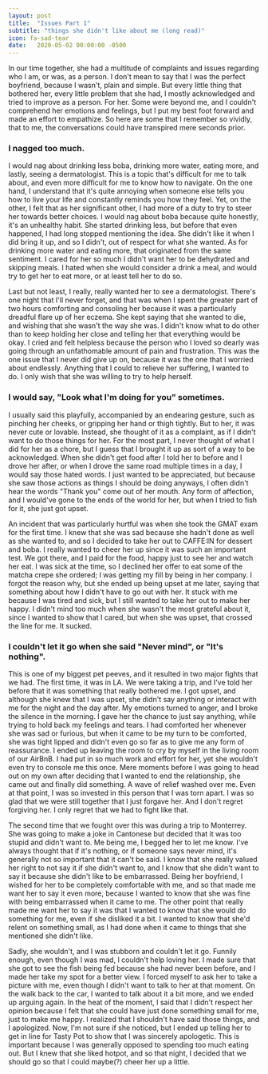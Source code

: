 ```yaml
---
layout: post
title:  "Issues Part 1"
subtitle: "things she didn't like about me (long read)"
icon: fa-sad-tear
date:   2020-05-02 00:00:00 -0500
---
```


In our time together, she had a multitude of complaints and issues regarding who I am, or was, as a person. I don't mean to say that I was the perfect boyfriend, because I wasn't, plain and simple. But every little thing that bothered her, every little problem that she had, I mostly acknowledged and tried to improve as a person. For her. Some were beyond me, and I couldn't comprehend her emotions and feelings, but I put my best foot forward and made an effort to empathize. So here are some that I remember so vividly, that to me, the conversations could have transpired mere seconds prior.

### I nagged too much.
I would nag about drinking less boba, drinking more water, eating more, and lastly, seeing a dermatologist. This is a topic that's difficult for me to talk about, and even more difficult for me to know how to navigate. On the one hand, I understand that it's quite annoying when someone else tells you how to live your life and constantly reminds you how they feel. Yet, on the other, I felt that as her significant other, I had more of a duty to try to steer her towards better choices. I would nag about boba because quite honestly, it's an unhealthy habit. She started drinking less, but before that even happened, I had long stopped mentioning the idea. She didn't like it when I did bring it up, and so I didn't, out of respect for what she wanted. As for drinking more water and eating more, that originated from the same sentiment. I cared for her so much I didn't want her to be dehydrated and skipping meals. I hated when she would consider a drink a meal, and would try to get her to eat more, or at least tell her to do so.

Last but not least, I really, really wanted her to see a dermatologist. There's one night that I'll never forget, and that was when I spent the greater part of two hours comforting and consoling her because it was a particularly dreadful flare up of her eczema. She kept saying that she wanted to die, and wishing that she wasn't the way she was. I didn't know what to do other than to keep holding her close and telling her that everything would be okay. I cried and felt helpless because the person who I loved so dearly was going through an unfathomable amount of pain and frustration. This was the one issue that I never did give up on, because it was the one that I worried about endlessly. Anything that I could to relieve her suffering, I wanted to do. I only wish that she was willing to try to help herself.

### I would say, "Look what I'm doing for you" sometimes.
I usually said this playfully, accompanied by an endearing gesture, such as pinching her cheeks, or gripping her hand or thigh tightly. But to her, it was never cute or lovable. Instead, she thought of it as a complaint, as if I didn't want to do those things for her. For the most part, I never thought of what I did for her as a chore, but I guess that I brought it up as sort of a way to be acknowledged. When she didn't get food after I told her to before and I drove her after, or when I drove the same road multiple times in a day, I would say those hated words. I just wanted to be appreciated, but because she saw those actions as things I should be doing anyways, I often didn't hear the words "Thank you" come out of her mouth. Any form of affection, and I would've gone to the ends of the world for her, but when I tried to fish for it, she just got upset.

An incident that was particularly hurtful was when she took the GMAT exam for the first time. I knew that she was sad because she hadn't done as well as she wanted to, and so I decided to take her out to CAFFE:IN for dessert and boba. I really wanted to cheer her up since it was such an important test. We got there, and I paid for the food, happy just to see her and watch her eat. I was sick at the time, so I declined her offer to eat some of the matcha crepe she ordered; I was getting my fill by being in her company. I forgot the reason why, but she ended up being upset at me later, saying that something about how I didn't have to go out with her. It stuck with me because I was tired and sick, but I still wanted to take her out to make her happy. I didn't mind too much when she wasn't the most grateful about it, since I wanted to show that I cared, but when she was upset, that crossed the line for me. It sucked.

### I couldn't let it go when she said "Never mind", or "It's nothing".
This is one of my biggest pet peeves, and it resulted in two major fights that we had. The first time, it was in LA. We were taking a trip, and I've told her before that it was something that really bothered me. I got upset, and although she knew that I was upset, she didn't say anything or interact with me for the night and the day after. My emotions turned to anger, and I broke the silence in the morning. I gave her the chance to just say anything, while trying to hold back my feelings and tears. I had comforted her whenever she was sad or furious, but when it came to be my turn to be comforted, she was tight lipped and didn't even go so far as to give me any form of reassurance. I ended up leaving the room to cry by myself in the living room of our AirBnB. I had put in so much work and effort for her, yet she wouldn't even try to console me this once. Mere moments before I was going to head out on my own after deciding that I wanted to end the relationship, she came out and finally did something. A wave of relief washed over me. Even at that point, I was so invested in this person that I was torn apart. I was so glad that we were still together that I just forgave her. And I don't regret forgiving her. I only regret that we had to fight like that.

The second time that we fought over this was during a trip to Monterrey. She was going to make a joke in Cantonese but decided that it was too stupid and didn't want to. Me being me, I begged her to let me know. I've always thought that if it's nothing, or if someone says never mind, it's generally not so important that it can't be said. I know that she really valued her right to not say it if she didn't want to, and I know that she didn't want to say it because she didn't like to be embarrassed. Being her boyfriend, I wished for her to be completely comfortable with me, and so that made me want her to say it even more, because I wanted to know that she was fine with being embarrassed when it came to me. The other point that really made me want her to say it was that I wanted to know that she would do something for me, even if she disliked it a bit. I wanted to know that she'd relent on something small, as I had done when it came to things that she mentioned she didn't like.

Sadly, she wouldn't, and I was stubborn and couldn't let it go. Funnily enough, even though I was mad, I couldn't help loving her. I made sure that she got to see the fish being fed because she had never been before, and I made her take my spot for a better view. I forced myself to ask her to take a picture with me, even though I didn't want to talk to her at that moment. On the walk back to the car, I wanted to talk about it a bit more, and we ended up arguing again. In the heat of the moment, I said that I didn't respect her opinion because I felt that she could have just done something small for me, just to make me happy. I realized that I shouldn't have said those things, and I apologized. Now, I'm not sure if she noticed, but I ended up telling her to get in line for Tasty Pot to show that I was sincerely apologetic. This is important because I was generally opposed to spending too much eating out. But I knew that she liked hotpot, and so that night, I decided that we should go so that I could maybe(?) cheer her up a little.
